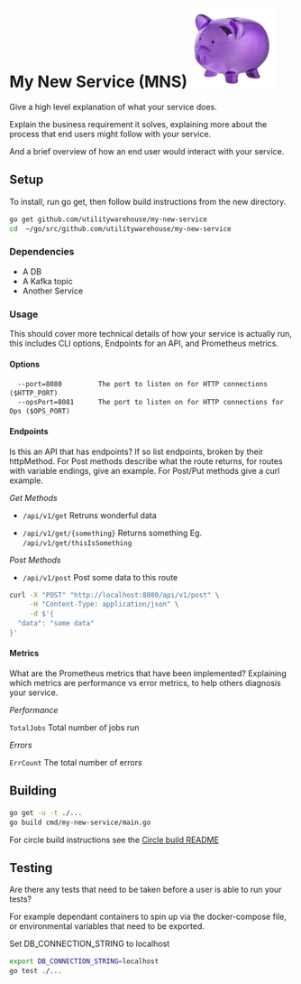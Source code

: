# My New Service (MNS) ![logo](logo.png)

Give a high level explanation of what your service does.

Explain the business requirement it solves, explaining more about the process that end users might follow with your service.

And a brief overview of how an end user would interact with your service. 

## Setup
To install, run go get, then follow build instructions from the new directory.

```bash
go get github.com/utilitywarehouse/my-new-service
cd  ~/go/src/github.com/utilitywarehouse/my-new-service
```

### Dependencies 
* A DB
* A Kafka topic
* Another Service

### Usage
This should cover more technical details of how your service is actually run, this includes CLI options, Endpoints for an API, and Prometheus metrics. 

#### Options
```
  --port=8080         The port to listen on for HTTP connections ($HTTP_PORT)
  --opsPort=8081      The port to listen on for HTTP connections for Ops ($OPS_PORT)
```

#### Endpoints

Is this an API that has endpoints?  If so list endpoints, broken by their httpMethod. For Post methods describe what the route returns, for routes with variable endings, give an example. For Post/Put methods give a curl example.

*Get Methods*
* `/api/v1/get`
Retruns wonderful data

* `/api/v1/get/{something}`
Returns something
Eg. `/api/v1/get/thisIsSomething`


*Post Methods*
* `/api/v1/post`
Post some data to this route
```bash
curl -X "POST" "http://localhost:8080/api/v1/post" \
     -H "Content-Type: application/json" \
     -d $'{
  "data": "some data"
}'
```

#### Metrics

What are the Prometheus metrics that have been implemented? Explaining which metrics are performance vs error metrics, to help others diagnosis your service.

*Performance*

`TotalJobs`
Total number of jobs run

*Errors*

`ErrCount`
The total number of errors

## Building 
```bash
go get -u -t ./...
go build cmd/my-new-service/main.go
```
For circle build instructions see the [Circle build README](CIRCLE_README.md)

## Testing
Are there any tests that need to be taken before a user is able to run your tests?

For example dependant containers to spin up via the docker-compose file, or environmental variables that need to be exported.

Set DB_CONNECTION_STRING to localhost


```bash
export DB_CONNECTION_STRING=localhost
go test ./...
```


